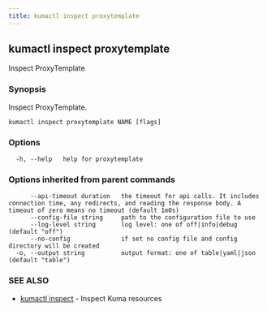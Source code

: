 ```yaml
---
title: kumactl inspect proxytemplate
---
```

## kumactl inspect proxytemplate

Inspect ProxyTemplate

### Synopsis

Inspect ProxyTemplate.

```
kumactl inspect proxytemplate NAME [flags]
```

### Options

```
  -h, --help   help for proxytemplate
```

### Options inherited from parent commands

```
      --api-timeout duration   the timeout for api calls. It includes connection time, any redirects, and reading the response body. A timeout of zero means no timeout (default 1m0s)
      --config-file string     path to the configuration file to use
      --log-level string       log level: one of off|info|debug (default "off")
      --no-config              if set no config file and config directory will be created
  -o, --output string          output format: one of table|yaml|json (default "table")
```

### SEE ALSO

* [kumactl inspect](kumactl_inspect)	 - Inspect Kuma resources

